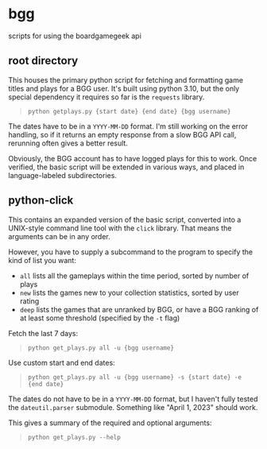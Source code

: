 # bgg
scripts for using the boardgamegeek api

## root directory
This houses the primary python script for fetching and formatting game titles and plays for a BGG user. It's built using python 3.10, but the only special dependency it requires so far is the `requests` library.

> `python getplays.py {start date} {end date} {bgg username}`

The dates have to be in a `YYYY-MM-DD` format. I'm still working on the error handling, so if it returns an empty response from a slow BGG API call, rerunning often gives a better result.

Obviously, the BGG account has to have logged plays for this to work. Once verified, the basic script will be extended in various ways, and placed in language-labeled subdirectories.

## python-click
This contains an expanded version of the basic script, converted into a UNIX-style command line tool with the `click` library. That means the arguments can be in any order.

However, you have to supply a subcommand to the program to specify the kind of list you want:
* `all` lists all the gameplays within the time period, sorted by number of plays
* `new` lists the games new to your collection statistics, sorted by user rating
* `deep` lists the games that are unranked by BGG, or have a BGG ranking of at least some threshold (specified by the `-t` flag)

Fetch the last 7 days:
> `python get_plays.py all -u {bgg username}`

Use custom start and end dates:
> `python get_plays.py all -u {bgg username} -s {start date} -e {end date}`

The dates do not have to be in a `YYYY-MM-DD` format, but I haven't fully tested the `dateutil.parser` submodule. Something like "April 1, 2023" should work.

This gives a summary of the required and optional arguments:
> `python get_plays.py --help`